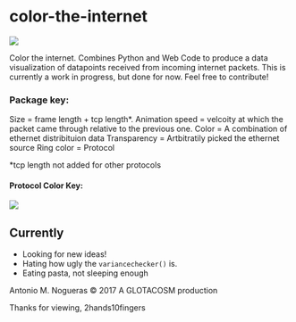 # color-the-internet

<img src="https://i.imgur.com/3QO0dYn.png">

Color the internet. Combines Python and Web Code to produce a data visualization of datapoints received from incoming internet packets. This is currently a work in progress, but done for now. Feel free to contribute!

### Package key:

Size = frame length + tcp length*.
Animation speed = velcoity at which the packet came through relative to the previous one.
Color = A combination of ethernet distribituion data
Transparency = Artbitratily picked the ethernet source
Ring color = Protocol

*tcp length not added for other protocols
#### Protocol Color Key:
<img src="https://i.imgur.com/pBhk4ST.png">

## Currently
- Looking for new ideas!
- Hating how ugly the `variancechecker()` is.
- Eating pasta, not sleeping enough


Antonio M. Nogueras © 2017
A GLOTACOSM production


Thanks for viewing,
2hands10fingers
